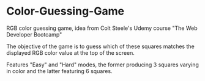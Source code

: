 # Color-Guessing-Game

RGB color guessing game, idea from Colt Steele's Udemy course "The Web Developer Bootcamp"

The objective of the game is to guess which of these squares matches the displayed RGB color value at the top of the screen.

Features "Easy" and "Hard" modes, the former producing 3 squares varying in color and the latter featuring 6 squares. 

